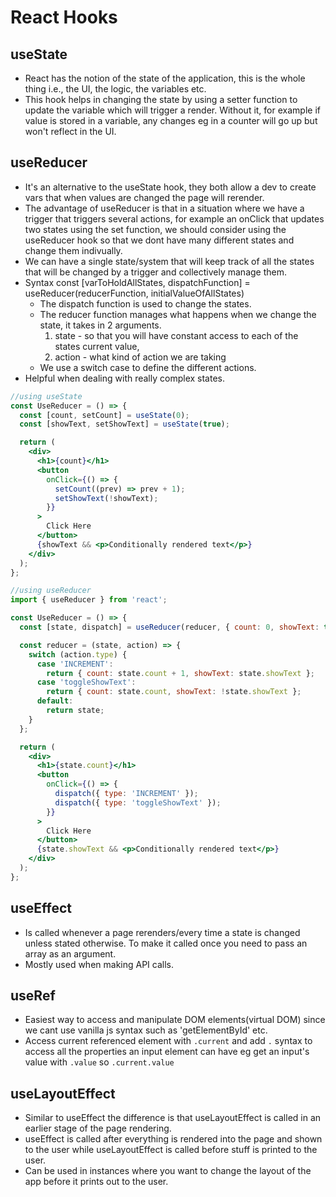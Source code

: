 # React Hooks

## useState

- React has the notion of the state of the application, this is the whole thing i.e., the UI, the logic, the variables etc.
- This hook helps in changing the state by using a setter function to update the variable which will trigger a render. Without it, for example if value is stored in a variable, any changes eg in a counter will go up but won't reflect in the UI.

## useReducer

- It's an alternative to the useState hook, they both allow a dev to create vars that when values are changed the page will rerender.
- The advantage of useReducer is that in a situation where we have a trigger that triggers several actions, for example an onClick that updates two states using the set function, we should consider using the useReducer hook so that we dont have many different states and change them indivually.
- We can have a single state/system that will keep track of all the states that will be changed by a trigger and collectively manage them.
- Syntax const [varToHoldAllStates, dispatchFunction] = useReducer(reducerFunction, initialValueOfAllStates)
  - The dispatch function is used to change the states.
  - The reducer function manages what happens when we change the state, it takes in 2 arguments.
    1. state - so that you will have constant access to each of the states current value,
    2. action - what kind of action we are taking
  - We use a switch case to define the different actions.
- Helpful when dealing with really complex states.

```jsx
//using useState
const UseReducer = () => {
  const [count, setCount] = useState(0);
  const [showText, setShowText] = useState(true);

  return (
    <div>
      <h1>{count}</h1>
      <button
        onClick={() => {
          setCount((prev) => prev + 1);
          setShowText(!showText);
        }}
      >
        Click Here
      </button>
      {showText && <p>Conditionally rendered text</p>}
    </div>
  );
};

//using useReducer
import { useReducer } from 'react';

const UseReducer = () => {
  const [state, dispatch] = useReducer(reducer, { count: 0, showText: true });

  const reducer = (state, action) => {
    switch (action.type) {
      case 'INCREMENT':
        return { count: state.count + 1, showText: state.showText };
      case 'toggleShowText':
        return { count: state.count, showText: !state.showText };
      default:
        return state;
    }
  };

  return (
    <div>
      <h1>{state.count}</h1>
      <button
        onClick={() => {
          dispatch({ type: 'INCREMENT' });
          dispatch({ type: 'toggleShowText' });
        }}
      >
        Click Here
      </button>
      {state.showText && <p>Conditionally rendered text</p>}
    </div>
  );
};
```

## useEffect

- Is called whenever a page rerenders/every time a state is changed unless stated otherwise. To make it called once you need to pass an array as an argument.
- Mostly used when making API calls.

## useRef

- Easiest way to access and manipulate DOM elements(virtual DOM) since we cant use vanilla js syntax such as 'getElementById' etc.
- Access current referenced element with `.current` and add `.` syntax to access all the properties an input element can have eg get an input's value with `.value` so `.current.value`

## useLayoutEffect

- Similar to useEffect the difference is that useLayoutEffect is called in an earlier stage of the page rendering.
- useEffect is called after everything is rendered into the page and shown to the user while useLayoutEffect is called before stuff is printed to the user.
- Can be used in instances where you want to change the layout of the app before it prints out to the user.
